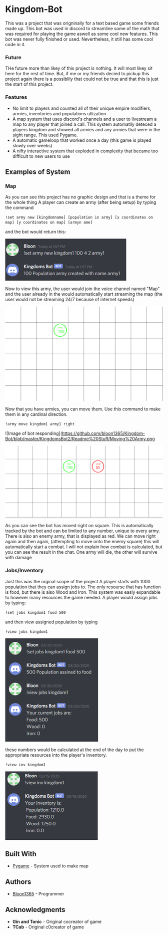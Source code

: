 # Kingdom-Bot

This was a project that was origninally for a text based game some friends made up. This bot was used in discord to streamline some of the math that was required for playing the game aswell as some cool new features. This bot was never fully finished or used. Nevertheless, it still has some cool code in it.

### Future

THe future more than likey of this project is nothing. It will most likey sit here for the rest of time. But, if me or my friends decied to pickup this project again there is a possiblily that could not be true and that this is just the start of this project.

### Features

* No limit to players and counted all of their unique empire modifiers, armies, inventories and populations utlization
* A map system that uses discord's channels and a user to livestream a map to any player that joined a call. This system automatlly deteced a players kingdom and showed all armies and any armies that were in the sight range. This used Pygame.
* A automatic gameloop that worked once a day (this game is played slowly over weeks)
* A nifty interactive system that exploded in complexity that became too difficult to new users to use

## Examples of System

### Map

As you can see this project has no graphic design and that is a theme for the whole thing
A player can create an army (after being setup) by typing the command
```
!set army new [kingdomname] [population in army] [x coordinates on map] [y coordinates on map] [armyn ame]
```
and the bot would return this:

![Image of bot responding](https://github.com/bloon1365/Kingdom-Bot/blob/master/KingdomsBot2/Readme%20Stuff/Create%20Army.png)

Now to view this army, the user would join the voice channel named "Map" and the user already in the would automatically start streaming the map (the user would not be streaming 24/7 because of internet speeds)

![Image of map](https://github.com/bloon1365/Kingdom-Bot/blob/master/KingdomsBot2/Readme%20Stuff/Create%20Army%20Map.png)

Now that you have armies, you can move them. Use this command to make them in any cardinal direction.
```
!army move kingdom1 army1 right
```

![Image of bot responding](https://github.com/bloon1365/Kingdom-Bot/blob/master/KingdomsBot2/Readme%20Stuff/Moving%20Army.png

![Image of map](https://github.com/bloon1365/Kingdom-Bot/blob/master/KingdomsBot2/Readme%20Stuff/Moving%20Army%20Map.png)

As you can see the bot has moved right on square. This is automatically tracked by the bot and can be limited to any number, unique to every army. There is also an enemy army, that is displayed as red. We can move right again and then again, (attempting to move onto the enemy square) this will automatically start a combat. I will not explain how combat is calculated, but you can see the result in the chat. One army will die, the other will survive with damage

### Jobs/Inventory

Just this was the orginal scope of the project
A player starts with 1000 population that they can assign jobs to. The only resourse that has function is food, but there is also Wood and Iron. This system was easly expandable to however many resources the game needed. A player would assign jobs by typing:
```
!set jobs kingdom1 food 500
```
and then view assigned population by typing
```
!view jobs kingdom1
```

![Image of Population being assigned](https://github.com/bloon1365/Kingdom-Bot/blob/master/KingdomsBot2/Readme%20Stuff/population%20assigined.png)

these numbers would be calculated at the end of the day to put the appropriate resources into the player's inventory.

```
!view inv kingdom1
```

![Image of Invetory](https://github.com/bloon1365/Kingdom-Bot/blob/master/KingdomsBot2/Readme%20Stuff/Inventory.png)

## Built With

* [Pygame](https://github.com/pygame/pygame) - System used to make map

## Authors

* [Bloon1365](https://github.com/bloon1365) - Programmer

## Acknowledgments

* **Gin and Tonic** - Original cocreator of game
* **TCab** - Original c0creator of game
